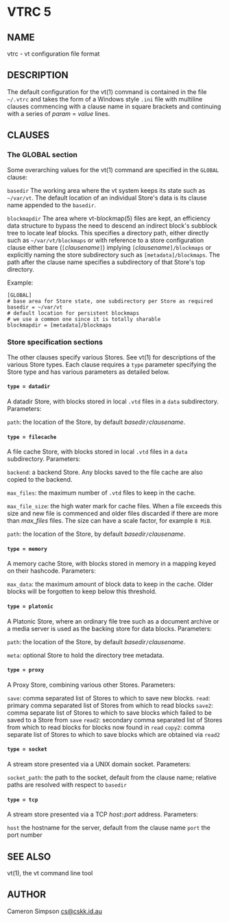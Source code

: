 # VTRC 5

## NAME

vtrc - vt configuration file format

## DESCRIPTION

The default configuration for the vt(1) command
is contained in the file `~/.vtrc`
and takes the form of a Windows style `.ini` file
with multiline clauses commencing with a clause name in square brackets
and continuing with a series of *param* = *value* lines.

## CLAUSES

### The GLOBAL section

Some overarching values for the vt(1) command
are specified in the `GLOBAL` clause:

`basedir`
  The working area where the vt system keeps its state
  such as `~/var/vt`.
  The default location of an individual Store's data
  is its clause name appended to the `basedir`.

`blockmapdir`
  The area where vt-blockmap(5) files are kept,
  an efficiency data structure to bypass the need to descend
  an indirect block's subblock tree to locate leaf blocks.
  This specifies a directory path,
  either directly such as `~/var/vt/blockmaps`
  or with reference to a store configuration clause
  either bare (`[`*clausename*`]`)
  implying `[`*clausename*`]/blockmaps`
  or explicitly naming the store subdirectory
  such as `[metadata]/blockmaps`.
  The path after the clause name specifies a subdirectory
  of that Store's top directory.

Example:

    [GLOBAL]
    # base area for Store state, one subdirectory per Store as required
    basedir = ~/var/vt
    # default location for persistent blockmaps
    # we use a common one since it is totally sharable
    blockmapdir = [metadata]/blockmaps

### Store specification sections

The other clauses specify various Stores.
See vt(1) for descriptions of the various Store types.
Each clause requires a `type` parameter specifying the Store type
and has various parameters as detailed below.

#### `type = datadir`

A datadir Store, with blocks stored in local `.vtd` files
in a `data` subdirectory.
Parameters:

`path`:
  the location of the Store,
  by default *basedir*`/`*clausename*.

#### `type = filecache`

A file cache Store,
with blocks stored in local `.vtd` files in a `data` subdirectory.
Parameters:

`backend`:
  a backend Store.
  Any blocks saved to the file cache are also copied to the backend.

`max_files`:
  the maximum number of `.vtd` files to keep in the cache.

`max_file_size`:
  the high water mark for cache files.
  When a file exceeds this size
  and new file is commenced
  and older files discarded if there are more than *max_files* files.
  The size can have a scale factor,
  for example `8 MiB`.

`path`:
  the location of the Store,
  by default *basedir*`/`*clausename*.

#### `type = memory`

A memory cache Store,
with blocks stored in memory in a mapping keyed on their hashcode.
Parameters:

`max_data`:
  the maximum amount of block data to keep in the cache.
  Older blocks will be forgotten to keep below this threshold.

#### `type = platonic`

A Platonic Store,
where an ordinary file tree
such as a document archive or a media server
is used as the backing store for data blocks.
Parameters:

`path`:
  the location of the Store,
  by default *basedir*`/`*clausename*.

`meta`:
  optional Store to hold the directory tree metadata.

#### `type = proxy`

A Proxy Store,
combining various other Stores.
Parameters:

`save`:
  comma separated list of Stores
  to which to save new blocks.
`read`:
  primary comma separated list of Stores from which to read blocks
`save2`:
  comma separate list of Stores to which to save blocks
  which failed to be saved to a Store from `save`
`read2`:
  secondary comma separated list of Stores from which to read blocks
  for blocks now found in `read`
`copy2`:
  comma separate list of Stores to which to save blocks
  which are obtained via `read2`

#### `type = socket`

A stream store presented via a UNIX domain socket.
Parameters:

`socket_path`:
  the path to the socket, default from the clause name;
  relative paths are resolved with respect to `basedir`

#### `type = tcp`

A stream store presented via a TCP *host*`:`*port* address.
Parameters:

`host`
  the hostname for the server, default from the clause name
`port`
  the port number

## SEE ALSO

vt(1), the vt command line tool

## AUTHOR

Cameron Simpson <cs@cskk.id.au>
